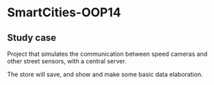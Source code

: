 # SmartCities-OOP14

## Study case

Project that simulates the communication between speed cameras and other street 
sensors, with a central server.

The store will save, and show and make some basic data elaboration.
